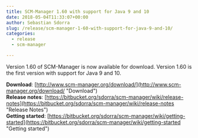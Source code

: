 ```yaml
---
title: SCM-Manager 1.60 with support for Java 9 and 10
date: 2018-05-04T11:33:07+00:00
author: Sebastian Sdorra
slug: /release/scm-manager-1-60-with-support-for-java-9-and-10/
categories:
  - release
  - scm-manager

---
```

Version 1.60 of SCM-Manager is now available for download. Version 1.60 is the first version with support for Java 9 and 10.

**Download**: [http://www.scm-manager.org/download/](http://www.scm-manager.org/download/ "Download")  
**Release notes**: [https://bitbucket.org/sdorra/scm-manager/wiki/release-notes](https://bitbucket.org/sdorra/scm-manager/wiki/release-notes "Release Notes")  
**Getting started**: [https://bitbucket.org/sdorra/scm-manager/wiki/getting-started](https://bitbucket.org/sdorra/scm-manager/wiki/getting-started "Getting started")

